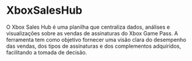 # XboxSalesHub
O Xbox Sales Hub é uma planilha que centraliza dados, análises e visualizações sobre as vendas de assinaturas do Xbox Game Pass. A ferramenta tem como objetivo fornecer uma visão clara do desempenho das vendas, dos tipos de assinaturas e dos complementos adquiridos, facilitando a tomada de decisão.
